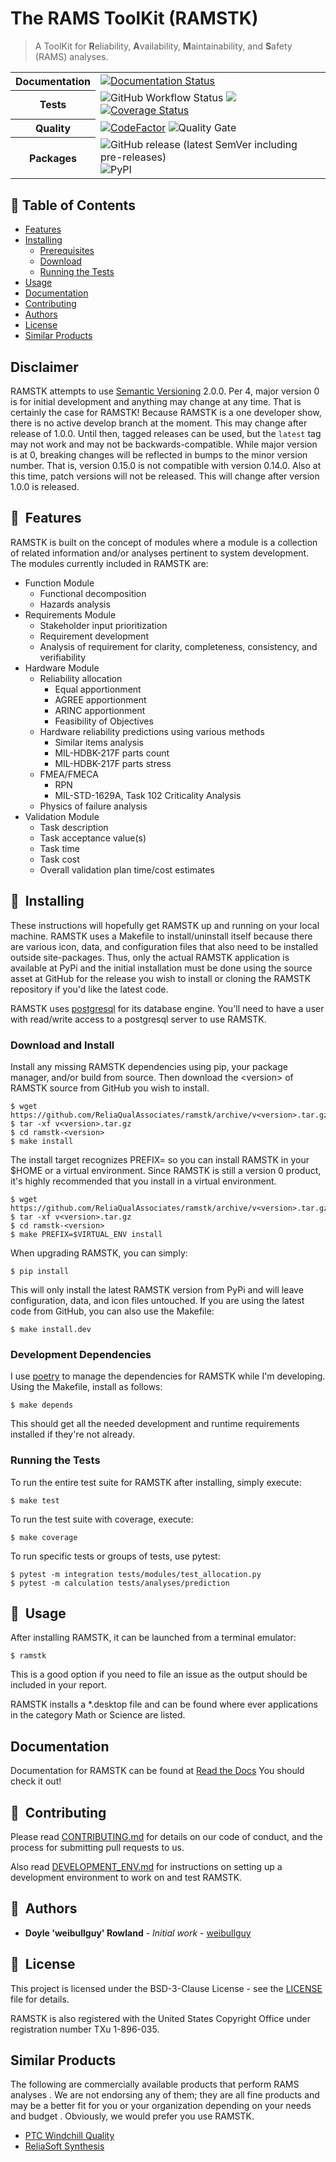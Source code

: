 # The RAMS ToolKit (RAMSTK)
> A ToolKit for **R**eliability, **A**vailability, **M**aintainability, and
> **S**afety (RAMS) analyses.

<table>
    <tr>
        <th>Documentation</th>
        <td>
            <a href='https://ramstk.readthedocs.io/en/latest/?badge=latest'><img src='https://readthedocs.org/projects/ramstk/badge/?version=latest' alt='Documentation Status' /></a>
        </td>
    </tr>
    <tr>
        <th>Tests</th>
        <td>
        <img alt="GitHub Workflow Status" src="https://img.shields.io/github/workflow/status/ReliaQualAssociates/ramstk/RAMSTK%20Test%20Suite?label=Build%20%26%20Test">
        <a href="https://codecov.io/gh/ReliaQualAssociates/ramstk"><img src="https://codecov.io/gh/ReliaQualAssociates/ramstk/branch/master/graph/badge.svg?token=sFOa7EjZAg"/></a>
        <a href='https://coveralls.io/github/ReliaQualAssociates/ramstk?branch=master'><img src='https://coveralls.io/repos/github/ReliaQualAssociates/ramstk/badge.svg?branch=master' alt='Coverage Status' /></a>
    </td>
    </tr>
    <tr>
        <th>Quality</th>
        <td>
            <a href="https://www.codefactor.io/repository/github/reliaqualassociates/ramstk"><img src="https://www.codefactor.io/repository/github/reliaqualassociates/ramstk/badge" alt="CodeFactor" /></a>
            <img alt="Quality Gate" src="https://sonarcloud.io/api/project_badges/measure?project=ReliaQualAssociates_ramstk&metric=alert_status">
        </td>
    </tr>
    <tr>
        <th>Packages</th>
        <td>
            <img alt="GitHub release (latest SemVer including pre-releases)" src="https://img.shields.io/github/v/release/ReliaQualAssociates/ramstk?include_prereleases&label=GitHub%20Release">
            <img alt="PyPI" src="https://img.shields.io/pypi/v/ramstk?label=PyPi%20Release">
        </td>
    </tr>
</table>

## 🚩 Table of Contents
- [Features](#-features)
- [Installing](#-installing)
    - [Prerequisites](#prerequisites)
    - [Download](#download)
    - [Running the Tests](#running-the-tests)
- [Usage](#-usage)
- [Documentation](#documentation)
- [Contributing](#-contributing)
- [Authors](#-authors)
- [License](#-license)
- [Similar Products](#similar-products)

## Disclaimer

RAMSTK attempts to use [Semantic Versioning](https://semver.org/) 2.0.0.  Per
4, major version 0 is for initial development and anything may change at
any time.  That is certainly the case for RAMSTK!  Because RAMSTK is a one
developer show, there is no active develop branch at the moment.  This may
change after release of 1.0.0.  Until then, tagged releases can be used, but
the `latest` tag may not work and may not be backwards-compatible.  While major
version is at 0, breaking changes will be reflected in bumps to the minor
version number.  That is, version 0.15.0 is not compatible with version 0.14.0.
Also at this time, patch versions will not be released.  This will change after
version 1.0.0 is released.

## 🎨&nbsp; Features

RAMSTK is built on the concept of modules where a module is a collection of
 related information and/or analyses pertinent to system development.  The
  modules currently included in RAMSTK are:

* Function Module
  - Functional decomposition
  - Hazards analysis
* Requirements Module
  - Stakeholder input prioritization
  - Requirement development
  - Analysis of requirement for clarity, completeness, consistency, and verifiability
* Hardware Module
  - Reliability allocation
      - Equal apportionment
      - AGREE apportionment
      - ARINC apportionment
      - Feasibility of Objectives
  - Hardware reliability predictions using various methods
      - Similar items analysis
      - MIL-HDBK-217F parts count
      - MIL-HDBK-217F parts stress
  - FMEA/FMECA
      - RPN
      - MIL-STD-1629A, Task 102 Criticality Analysis
  - Physics of failure analysis
* Validation Module
  - Task description
  - Task acceptance value(s)
  - Task time
  - Task cost
  - Overall validation plan time/cost estimates

## 💾&nbsp; Installing

These instructions will hopefully get RAMSTK up and running on your local
machine.  RAMSTK uses a Makefile to install/uninstall itself because there are
various icon, data, and configuration files that also need to be installed
outside site-packages.  Thus, only the actual RAMSTK application is available
at PyPi and the initial installation must be done using the source asset at
GitHub for the release you wish to install or cloning the RAMSTK repository if
you'd like the latest code.

RAMSTK uses [postgresql](https://www.postgresql.org/) for its database
 engine.  You'll need to have a user with read/write access to a postgresql
  server to use RAMSTK.

### Download and Install

Install any missing RAMSTK dependencies using pip, your package manager, and/or
build from source.  Then download the \<version> of RAMSTK source from GitHub
you wish to install.

```shell
$ wget https://github.com/ReliaQualAssociates/ramstk/archive/v<version>.tar.gz
$ tar -xf v<version>.tar.gz
$ cd ramstk-<version>
$ make install
```

The install target recognizes PREFIX=<non-default install path> so you can
 install RAMSTK in your $HOME or a virtual environment.  Since RAMSTK is
  still a version 0 product, it's highly recommended that you install in a
   virtual environment.

```shell
$ wget https://github.com/ReliaQualAssociates/ramstk/archive/v<version>.tar.gz
$ tar -xf v<version>.tar.gz
$ cd ramstk-<version>
$ make PREFIX=$VIRTUAL_ENV install
```

When upgrading RAMSTK, you can simply:

```shell
$ pip install
```

This will only install the latest RAMSTK version from PyPi and will leave
configuration, data, and icon files untouched.  If you are using the latest
code from GitHub, you can also use the Makefile:

```shell
$ make install.dev
```

### Development Dependencies

I use [poetry](https://github.com/python-poetry/poetry) to manage the
dependencies for RAMSTK while I'm developing.  Using the Makefile, install as
follows:

```shell
$ make depends
```

This should get all the needed development and runtime requirements installed
if they're not already.

### Running the Tests

To run the entire test suite for RAMSTK after installing, simply execute:

```shell
$ make test
```

To run the test suite with coverage, execute:

```shell
$ make coverage
```

To run specific tests or groups of tests, use pytest:

```shell
$ pytest -m integration tests/modules/test_allocation.py
$ pytest -m calculation tests/analyses/prediction
```

## 🔨&nbsp; Usage

After installing RAMSTK, it can be launched from a terminal emulator:

```
$ ramstk
```

This is a good option if you need to file an issue as the output should be
 included in your report.

RAMSTK installs a *.desktop file and can be found where ever applications in
 the category Math or Science are listed.

## Documentation

Documentation for RAMSTK can be found at [Read the Docs](https://ramstk.readthedocs.io/en/latest) You should check it out!

## 💬&nbsp; Contributing

Please read [CONTRIBUTING.md](https://github.com/ReliaQualAssociates/ramstk/tree/develop/docs/CONTRIBUTING.md) for details on our code of conduct, and the process for submitting pull requests to us.

Also read [DEVELOPMENT_ENV.md](https://github.com/ReliaQualAssociates/ramstk/tree/develop/docs/DEVELOPMENT_ENV.md) for instructions on setting up a development environment to work on and test RAMSTK.

## 🍞&nbsp; Authors

* **Doyle 'weibullguy' Rowland** - *Initial work* - [weibullguy](https://github.com/weibullguy)

## 📜&nbsp; License
This project is licensed under the BSD-3-Clause License - see the [LICENSE](https://github.com/ReliaQualAssociates/ramstk/blob/develop/LICENSE) file for details.

RAMSTK is also registered with the United States Copyright Office under
 registration number TXu 1-896-035.

## Similar Products

The following are commercially available products that perform RAMS analyses
.  We are not endorsing any of them; they are all fine products and may be a
 better fit for you or your organization depending on your needs and budget
 .  Obviously, we would prefer you use RAMSTK.

* [PTC Windchill Quality](https://www.ptc.com/en/products/plm/capabilities/quality)
* [ReliaSoft Synthesis](https://www.reliasoft.com/products)
